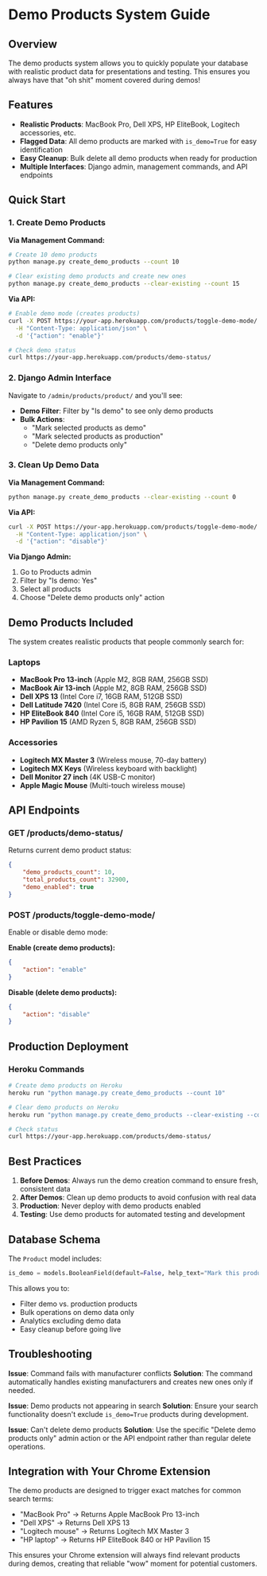 # Demo Products System Guide

## Overview

The demo products system allows you to quickly populate your database with realistic product data for presentations and testing. This ensures you always have that "oh shit" moment covered during demos!

## Features

- **Realistic Products**: MacBook Pro, Dell XPS, HP EliteBook, Logitech accessories, etc.
- **Flagged Data**: All demo products are marked with `is_demo=True` for easy identification
- **Easy Cleanup**: Bulk delete all demo products when ready for production
- **Multiple Interfaces**: Django admin, management commands, and API endpoints

## Quick Start

### 1. Create Demo Products

**Via Management Command:**
```bash
# Create 10 demo products
python manage.py create_demo_products --count 10

# Clear existing demo products and create new ones
python manage.py create_demo_products --clear-existing --count 15
```

**Via API:**
```bash
# Enable demo mode (creates products)
curl -X POST https://your-app.herokuapp.com/products/toggle-demo-mode/ \
  -H "Content-Type: application/json" \
  -d '{"action": "enable"}'

# Check demo status
curl https://your-app.herokuapp.com/products/demo-status/
```

### 2. Django Admin Interface

Navigate to `/admin/products/product/` and you'll see:
- **Demo Filter**: Filter by "Is demo" to see only demo products
- **Bulk Actions**: 
  - "Mark selected products as demo"
  - "Mark selected products as production" 
  - "Delete demo products only"

### 3. Clean Up Demo Data

**Via Management Command:**
```bash
python manage.py create_demo_products --clear-existing --count 0
```

**Via API:**
```bash
curl -X POST https://your-app.herokuapp.com/products/toggle-demo-mode/ \
  -H "Content-Type: application/json" \
  -d '{"action": "disable"}'
```

**Via Django Admin:**
1. Go to Products admin
2. Filter by "Is demo: Yes"
3. Select all products
4. Choose "Delete demo products only" action

## Demo Products Included

The system creates realistic products that people commonly search for:

### Laptops
- **MacBook Pro 13-inch** (Apple M2, 8GB RAM, 256GB SSD)
- **MacBook Air 13-inch** (Apple M2, 8GB RAM, 256GB SSD)
- **Dell XPS 13** (Intel Core i7, 16GB RAM, 512GB SSD)
- **Dell Latitude 7420** (Intel Core i5, 8GB RAM, 256GB SSD)
- **HP EliteBook 840** (Intel Core i5, 16GB RAM, 512GB SSD)
- **HP Pavilion 15** (AMD Ryzen 5, 8GB RAM, 256GB SSD)

### Accessories
- **Logitech MX Master 3** (Wireless mouse, 70-day battery)
- **Logitech MX Keys** (Wireless keyboard with backlight)
- **Dell Monitor 27 inch** (4K USB-C monitor)
- **Apple Magic Mouse** (Multi-touch wireless mouse)

## API Endpoints

### GET /products/demo-status/
Returns current demo product status:
```json
{
    "demo_products_count": 10,
    "total_products_count": 32900,
    "demo_enabled": true
}
```

### POST /products/toggle-demo-mode/
Enable or disable demo mode:

**Enable (create demo products):**
```json
{
    "action": "enable"
}
```

**Disable (delete demo products):**
```json
{
    "action": "disable"
}
```

## Production Deployment

### Heroku Commands

```bash
# Create demo products on Heroku
heroku run "python manage.py create_demo_products --count 10"

# Clear demo products on Heroku
heroku run "python manage.py create_demo_products --clear-existing --count 0"

# Check status
curl https://your-app.herokuapp.com/products/demo-status/
```

## Best Practices

1. **Before Demos**: Always run the demo creation command to ensure fresh, consistent data
2. **After Demos**: Clean up demo products to avoid confusion with real data
3. **Production**: Never deploy with demo products enabled
4. **Testing**: Use demo products for automated testing and development

## Database Schema

The `Product` model includes:
```python
is_demo = models.BooleanField(default=False, help_text="Mark this product as demo data for testing/presentations")
```

This allows you to:
- Filter demo vs. production products
- Bulk operations on demo data only
- Analytics excluding demo data
- Easy cleanup before going live

## Troubleshooting

**Issue**: Command fails with manufacturer conflicts
**Solution**: The command automatically handles existing manufacturers and creates new ones only if needed.

**Issue**: Demo products not appearing in search
**Solution**: Ensure your search functionality doesn't exclude `is_demo=True` products during development.

**Issue**: Can't delete demo products
**Solution**: Use the specific "Delete demo products only" admin action or the API endpoint rather than regular delete operations.

## Integration with Your Chrome Extension

The demo products are designed to trigger exact matches for common search terms:
- "MacBook Pro" → Returns Apple MacBook Pro 13-inch
- "Dell XPS" → Returns Dell XPS 13
- "Logitech mouse" → Returns Logitech MX Master 3
- "HP laptop" → Returns HP EliteBook 840 or HP Pavilion 15

This ensures your Chrome extension will always find relevant products during demos, creating that reliable "wow" moment for potential customers. 